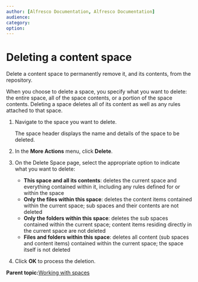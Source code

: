 ```yaml
---
author: [Alfresco Documentation, Alfresco Documentation]
audience: 
category: 
option: 
---
```


# Deleting a content space

Delete a content space to permanently remove it, and its contents, from the repository.

When you choose to delete a space, you specify what you want to delete: the entire space, all of the space contents, or a portion of the space contents. Deleting a space deletes all of its content as well as any rules attached to that space.

1.  Navigate to the space you want to delete.

    The space header displays the name and details of the space to be deleted.

2.  In the **More Actions** menu, click **Delete**.

3.  On the Delete Space page, select the appropriate option to indicate what you want to delete:

    -   **This space and all its contents**: deletes the current space and everything contained within it, including any rules defined for or within the space
    -   **Only the files within this space**: deletes the content items contained within the current space; sub spaces and their contents are not deleted
    -   **Only the folders within this space**: deletes the sub spaces contained within the current space; content items residing directly in the current space are not deleted
    -   **Files and folders within this space**: deletes all content \(sub spaces and content items\) contained within the current space; the space itself is not deleted
4.  Click **OK** to process the deletion.


**Parent topic:**[Working with spaces](../concepts/cuh-spaces.md)

